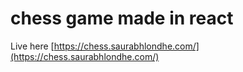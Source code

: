 # chess game made in react

Live here [https://chess.saurabhlondhe.com/](https://chess.saurabhlondhe.com/)
